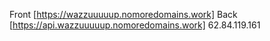 Front [https://wazzuuuuup.nomoredomains.work]
Back [https://api.wazzuuuuup.nomoredomains.work]
62.84.119.161
